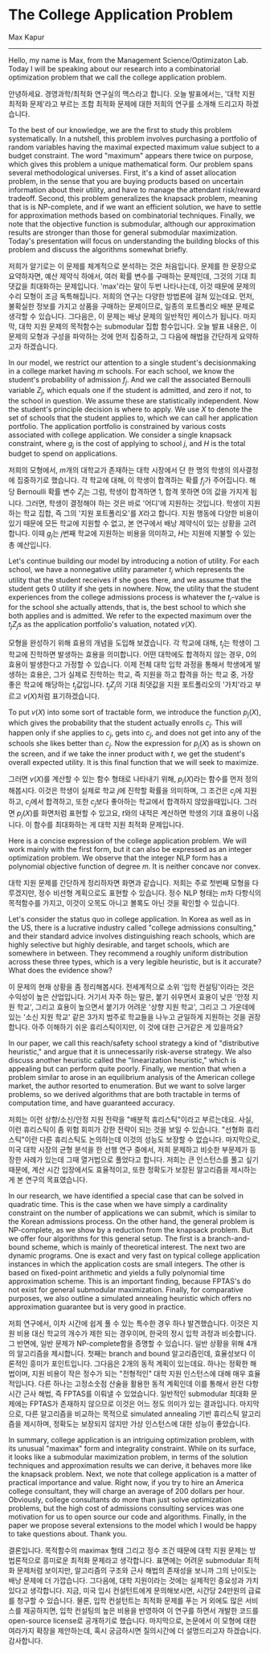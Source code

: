 # The College Application Problem

Max Kapur

-------

Hello, my name is Max, from the Management Science/Optimizaton Lab. Today I will be speaking about our research into a combinatorial optimization problem that we call the college application problem.

안녕하세요. 경영과학/최적화 연구실의 맥스라고 합니다. 오늘 발표에서는, '대학 지원 최적화 문제'라고 부르는 조합 최적화 문제에 대한 저희의 연구를 소개해 드리고자 하겠습니다. 

To the best of our knowledge, we are the first to study this problem systematically. In a nutshell, this problem involves purchasing a portfolio of random variables having the maximal expected maximum value subject to a budget constraint. The word "maximum" appears there twice on purpose, which gives this problem a unique mathematical form. Our problem spans several methodological universes. First, it's a kind of asset allocation problem, in the sense that you are buying products based on uncertain information about their utility, and have to manage the attendant risk/reward tradeoff. Second, this problem generalizes the knapsack problem, meaning that is is NP-complete, and if we want an efficient solution, we have to settle for approximation methods based on combinatorial techniques. Finally, we note that the objective function is submodular, although our approximation results are stronger than those for general submodular maximization. Today's presentation will focus on understanding the building blocks of this problem and discuss the algorithms somewhat briefly.

저희가 알기로는 이 문제를 체계적으로 분석하는 것은 처음입니다. 문제를 한 문장으로 요약하자면, 예산 제약식 하에서, 여러 확률 변수를 구매하는 문제인데, 그것의 기대 최댓값을 최대화하는 문제입니다. 'max'라는 말이 두번 나타나는데, 이것 때문에 문제의 수리 모형이 조금 독특해집니다. 저희의 연구는 다양한 방법론에 걸쳐 있는데요. 먼저, 불확실한 정보를 가지고 상품을 구매하는 문제이므로, 일종의 포트폴리오 배분 문제로 생각할 수 있습니다. 그다음은, 이 문제는 배낭 문제의 일반적인 케이스가 됩니다. 마지막, 대학 지원 문제의 목적함수는 submodular 집합 함수입니다. 오늘 발표 내용은, 이 문제의 모형과 구성을 파악하는 것에 먼저 집중하고, 그 다음에 해법을 간단하게 요약하고자 하겠습니다. 

In our model, we restrict our attention to a single student's decisionmaking in a college market having $m$ schools. For each school, we know the student's probability of admission $f_j$. And we call the associated Bernoulli variable $Z_j$, which equals one if the student is admitted, and zero if not, to the school in question. We assume these are statistically independent. Now the student's principle decision is where to apply. We use $X$ to denote the set of schools that the student applies to, which we can call her application portfolio. The application portfolio is constrained by various costs associated with college application. We consider a single knapsack constraint, where $g_j$ is the cost of applying to school $j$, and $H$ is the total budget to spend on applications.

저희의 모형에서, $m$개의 대학교가 존재하는 대학 시장에서 단 한 명의 학생의 의사결정에 집중하기로 했습니다. 각 학교에 대해, 이 학생이 합격하는 확률 $f_j$가 주어집니다. 해당 Bernoulli 확률 변수 $Z_j$는 그럼, 학생이 합격하면 1, 합격 못하면 0의 값을 가지게 됩니다. 그러면, 학생이 결정해야 하는 것은 바로 '어디'에 지원하는 것입니다. 학생이 지원하는 학교 집합, 즉 그의 '지원 포트폴리오'를 $X$라고 합니다. 지원 행동에 다양한 비용이 있기 때문에 모든 학교에 지원할 수 없고, 본 연구에서 배낭 제약식이 있는 상황을 고려합니다. 이때 $g_j$는 $j$번째 학교에 지원하는 비용을 의미하고, $H$는 지원에 지불할 수 있는 총 예산입니다.

Let's continue building our model by introducing a notion of utility. For each school, we have a nonnegative utility parameter $t_j$ which represents the utility that the student receives if she goes there, and we assume that the student gets $0$ utility if she gets in nowhere. Now, the utility that the student experiences from the college admissions process is whatever the $t_j$-value is for the school she actually attends, that is, the best school to which she both applies and is admitted. We refer to the expected maximum over the $t_j Z_j$s as the application portfolio's valuation, notated $v(X)$.

모형을 완성하기 위해 효용의 개념을 도입해 보겠습니다. 각 학교에 대해, $t_j$는 학생이 그 학교에 진학하면 발생하는 효용을 의미합니다. 어떤 대학에도 합격하지 않는 경우, $0$의 효용이 발생한다고 가정할 수 있습니다. 이제 전체 대학 입학 과정을 통해서 학생에게 발생하는 효용은, 그가 실제로 진학하는 학교, 즉 지원을 하고 합격을 하는 학교 중, 가장 좋은 학교에 해당하는 $t_j$값입니다. $t_j Z_j$의 기대 최댓값을 지원 포트폴리오의 '가치'라고 부르고 $v(X)$처럼 표기하겠습니다.

To put $v(X)$ into some sort of tractable form, we introduce the function $p_j(X)$, which gives the probability that the student actually enrolls $c_j$. This will happen only if she applies to $c_j$, gets into $c_j$, and does not get into any of the schools she likes better than $c_j$. Now the expression for $p_j(X)$ as is shown on the screen, and if we take the inner product with $t$, we get the student's overall expected utility. It is this final function that we will seek to maximize.

그러면 $v(X)$를 계산할 수 있는 함수 형태로 나타내기 위해, $p_j(X)$라는 함수를 먼저 정의해봅시다. 이것은 학생이 실제로 학교 $j$에 진학할 확률을 의미하며, 그 조건은 $c_j$에 지원하고, $c_j$에서 합격하고, 또한 $c_j$보다 좋아하는 학교에서 합격하지 않았을때입니다. 그러면 $p_j(X)$를 화면처럼 표현할 수 있고요, $t$와의 내적은 계산하면 학생의 기대 효용이 나옵니다. 이 함수를 최대화하는 게 대학 지원 최적화 문제입니다.

Here is a concise expression of the college application problem. We will work mainly with the first form, but it can also be expressed as an integer optimization problem. We observe that the integer NLP form has a polynomial objective function of degree $m$. It is neither concave nor convex.

대학 지원 문제를 간단하게 정리하자면 화면과 같습니다. 저희는 주로 첫번째 모형을 다루겠지만, 정수 비선형 계획으로도 표현할 수 있습니다. 정수 NLP 형태는 $m$차 다항식의 목적함수를 가지고, 이것이 오목도 아니고 볼록도 아닌 것을 확인할 수 있습니다.

Let's consider the status quo in college application. In Korea as well as in the US, there is a lucrative industry called "college admissions consulting," and their standard advice involves distinguishing reach schools, which are highly selective but highly desirable, and target schools, which are somewhere in between. They recommend a roughly uniform distribution across these three types, which is a very legible heuristic, but is it accurate? What does the evidence show?

이 문제의 현재 상황을 좀 정리해봅시다. 전세계적으로 소위 '입학 컨설팅'이라는 것은 수익성이 높은 산업입니다. 거기서 자주 하는 말은, 붙기 쉬우면서 효용이 낮은 '안정 지원 학교', 그리고 효용이 높으면서 붙기가 어려운 '상향 지원 학교', 그리고 그 가운데에 있는 '소신 지원 학교' 같은 3가지 범주로 학교들을 나누고 균일하게 지원하는 것을 권장합니다. 아주 이해하기 쉬운 휴리스틱이지만, 이 것에 대한 근거같은 게 있을까요?

In our paper, we call this reach/safety school strategy a kind of "distributive heuristic," and argue that it is unnecessarily risk-averse strategy. We also discuss another heuristic called the "linearization heuristic," which is appealing but can perform quite poorly. Finally, we mention that when a problem similar to arose in an equilibrium analysis of the American college market, the author resorted to enumeration. But we want to solve larger problems, so we derived algorithms that are both tractable in terms of computation time, and have guaranteed accuracy.

저희는 이런 상향/소신/안정 지원 전략을 "배분적 휴리스틱"이라고 부르는데요. 사실, 이런 휴리스틱이 좀 위험 회피가 강한 전략이 되는 것을 보일 수 있습니다. "선형화 휴리스틱"이란 다른 휴리스틱도 논의하는데 이것의 성능도 보장할 수 없습니다. 마지막으로, 미국 대학 시장의 균형 분석을 한 선행 연구 중에서, 저희 문제하고 비슷한 부문제가 등장한 사례가 있는데 그때 열거법으로 풀었다고 합니다. 저희는 큰 인스턴스를 풀고 싶기 때문에, 계산 시간 입장에서도 효율적이고, 또한 정확도가 보장된 알고리즘을 제시하는 게 본 연구의 목표였습니다.

In our research, we have identified a special case that can be solved in quadratic time. This is the case when we have simply a cardinality constraint on the number of applications we can submit, which is similar to the Korean admissions process. On the other hand, the general problem is NP-complete, as we show by a reduction from the knapsack problem. But we offer four algorithms for this general setup. The first is a branch-and-bound scheme, which is mainly of theoretical interest. The next two are dynamic programs. One is exact and very fast on typical college application instances in which the application costs are small integers. The other is based on fixed-point arithmetic and yields a fully polynomial time approximation scheme. This is an important finding, because FPTAS's do not exist for general submodular maximization. Finally, for comparative purposes, we also outline a simulated annealing heuristic which offers no approximation guarantee but is very good in practice.

저희 연구에서, 이차 시간에 쉽게 풀 수 있는 특수한 경우 하나 발견했습니다. 이것은 지원 비용 대신 학교의 개수가 제한 되는 경우이며, 한국의 정시 입학 과정과 비슷합니다. 그 반면에, 일반 문제가 NP-complete함을 증명할 수 있습니다. 일반 상황을 위해 4개의 알고리즘을 제시합니다. 첫째는 branch and bound 알고리즘인데, 효율성보다 이론적인 흥미가 포인트입니다. 그다음은 2개의 동적 계획이 있는데요. 하나는 정확한 해법이며, 지원 비용이 작은 정수가 되는 "전형적인" 대학 지원 인스턴스에 대해 매우 효율적입니다. 다른 하나는 고정소숫점 산술을 활용한 동적 계획인데 이를 통해서 완전 다항 시간 근사 해법, 즉 FPTAS를 이뤄낼 수 있었습니다. 일반적인 submodular 최대화 문제에는 FPTAS가 존재하지 않으므로 이것은 어느 정도 의미가 있는 결과입니다. 마지막으로, 다른 알고리즘을 비교하는 목적으로 simulated annealing 기반 휴리스틱 알고리즘을 제시하며, 정확도는 보장되지 않지만 가상 인스턴스에 대한 성능이 좋았습니다. 

In summary, college application is an intriguing optimization problem, with its unusual "maximax" form and integrality constraint. While on its surface, it looks like a submodular maximization problem, in terms of the solution techniques and approximation results we can derive, it behaves more like the knapsack problem.  Next, we note that college application is a matter of practical importance and value. Right now, if you try to hire an America college consultant, they will charge an average of 200 dollars per hour. Obviously, college consultants do more than just solve optimization problems, but the high cost of admissions consulting services was one motivation for us to open source our code and algorithms. Finally, in the paper we propose several extensions to the model which I would be happy to take questions about. Thank you.

결론입니다. 목적함수의 maximax 형태 그리고 정수 조건 때문에 대학 지원 문제는 방법론적으로 흥미로운 최적화 문제라고 생각합니다. 표면에는 어려운 submodular 최적화 문제처럼 보이지만, 알고리즘의 구조와 근사 해법의 존재성을 보니까 그의 난이도는 배낭 문제에 더 가깝습니다. 그다음에, 대학 지원이라는 것에는 실제적인 중요성과 가치 있다고 생각합니다. 지금, 미국 입시 컨설턴트에게 문의해보시면, 시간당 24만원의 급료를 청구할 수 있습니다. 물론, 입학 컨설턴트는 최적화 문제를 푸는 거 외에도 많은 서비스를 제공하지면, 입학 컨설팅의 높은 비용을 반영하여 이 연구를 하면서 개발한 코드를 open-source license로 공개하기로 했습니다. 마지막으로, 논문에서 이 모형에 대한 여라가지 확장을 제안하는데, 혹시 궁금하시면 질의시간에 더 설명드리고자 하겠습니다. 감사합니다. 




<!-- 
    English times:
    
    
    Korean times:
    7:45
    15:09 for 2 runs
    7:30
    7:46
-->
